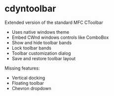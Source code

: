 # cdyntoolbar
Extended version of the standard MFC CToolbar

- Uses native windows theme
- Embed CWnd windows controls like ComboBox
- Show and hide toolbar bands
- Lock toolbar bands
- Toolbar customization dialog
- Save and restore toolbar layout

Missing features:

- Vertical docking
- Floating toolbar
- Chevron dropdown
